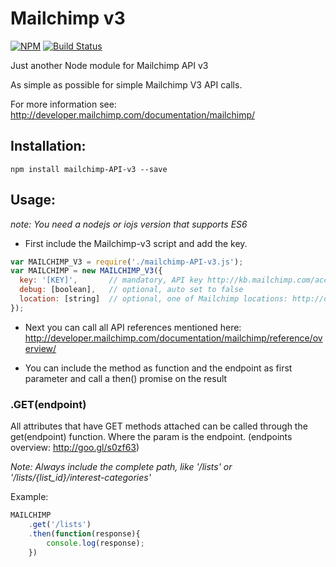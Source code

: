 # Mailchimp v3
[![NPM](https://img.shields.io/npm/v/mailchimp-api-v3.svg)](https://www.npmjs.com/package/mailchimp-api-v3)
[![Build Status](https://travis-ci.org/kubrickology/mailchimp-api-v3.svg)](https://travis-ci.org/kubrickology/mailchimp-api-v3)

Just another Node module for Mailchimp API v3

As simple as possible for simple Mailchimp V3 API calls.

For more information see: http://developer.mailchimp.com/documentation/mailchimp/

## Installation:
`npm install mailchimp-API-v3 --save`

## Usage:
_note: You need a nodejs or iojs version that supports ES6_

- First include the Mailchimp-v3 script and add the key.

```js
var MAILCHIMP_V3 = require('./mailchimp-API-v3.js');
var MAILCHIMP = new MAILCHIMP_V3({
  key: '[KEY]',       // mandatory, API key http://kb.mailchimp.com/accounts/management/about-api-keys
  debug: [boolean],   // optional, auto set to false
  location: [string]  // optional, one of Mailchimp locations: http://developer.mailchimp.com/status/ example: 'us12' 
});
```

- Next you can call all API references mentioned here: http://developer.mailchimp.com/documentation/mailchimp/reference/overview/

- You can include the method as function and the endpoint as first parameter and call a then() promise on the result

### .GET(endpoint)

All attributes that have GET methods attached can be called through the get(endpoint) function. Where the param is the endpoint. (endpoints overview: http://goo.gl/s0zf63)

_Note: Always include the complete path, like '/lists' or '/lists/{list_id}/interest-categories'_

Example:
```js
MAILCHIMP
	.get('/lists')
	.then(function(response){
		console.log(response);
	})
```

